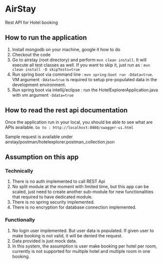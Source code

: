 # AirStay
Rest API for Hotel booking

## How to run the application
1. Install mongodb on your machine, google it how to do
2. Checkout the code
3. Go to airstay (root directory) and perform ``mvn clean install``. It will execute all test classes as well. If you want to skip it, just run as : ``mvn clean install -D skipTests=true``
4. Run spring boot via command line : ``mvn spring:boot run -Ddata=true``. VM argument ``-Ddata=true`` is required to setup pre-populated data in the development environment.
5. Run spring boot via intellij/eclipse : run the HotelExplorerApplication.java with vm argument ``-Ddata=true``

## How to read the rest api documentation
Once the application run in your local, you should be able to see what are APIs available. 
``Go to : http://localhost:8080/swagger-ui.html``

Sample request is available under airstay/postman/hotelexplorer.postman_collection.json



## Assumption on this app ##
### Technically ###
1. There is no auth implemented to call REST Api
2. No split module at the moment with limited time, but this app can be scaled, just need to create another sub-module for new functionalities that required to have dedicated module.
3. There is no spring security implemented. 
4. There is no encryption for database connection implemented. 

### Functionally ###
1. No login user implemented. But user data is populated. If given user to make booking is not valid, it will be denied the request. 
2. Data provided is just mock data.
3. In this system, the assumption is user make booking per hotel per room, currently is not supported for multiple hotel and multiple room in one booking. 
 

